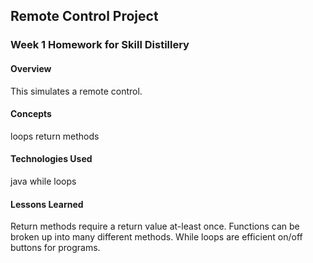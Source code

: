 ## Remote Control Project

### Week 1 Homework for Skill Distillery

#### Overview

This simulates a remote control.

#### Concepts

loops
return methods

#### Technologies Used

java
while loops

#### Lessons Learned
  Return methods require a return value at-least once.
  Functions can be broken up into many different methods.
  While loops are efficient on/off buttons for programs.
